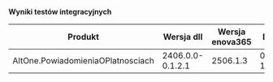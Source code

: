 **Wyniki testów integracyjnych**

| Produkt                           | Wersja dll       | Wersja enova365 | Data testu       | Status |
|-----------------------------------|------------------|-----------------|------------------|--------|
| AltOne.PowiadomieniaOPlatnosciach | 2406.0.0-0.1.2.1 | 2506.1.3        | 04.09.2025 14:05 | ✅     |
